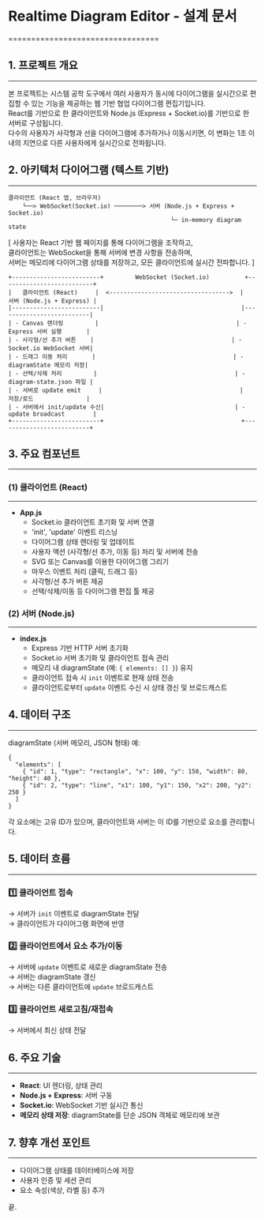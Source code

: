# Realtime Diagram Editor - 설계 문서
=================================

## 1. 프로젝트 개요
---------------
본 프로젝트는 시스템 공학 도구에서 여러 사용자가 동시에 다이어그램을 실시간으로 편집할 수 있는 기능을 제공하는 웹 기반 협업 다이어그램 편집기입니다.  
React를 기반으로 한 클라이언트와 Node.js (Express + Socket.io)를 기반으로 한 서버로 구성됩니다.  
다수의 사용자가 사각형과 선을 다이어그램에 추가하거나 이동시키면, 이 변화는 1초 이내의 지연으로 다른 사용자에게 실시간으로 전파됩니다.

## 2. 아키텍처 다이어그램 (텍스트 기반)
-----------------------------------
```
클라이언트 (React 앱, 브라우저)
    └──> WebSocket(Socket.io) ────────> 서버 (Node.js + Express + Socket.io)
                                              └─ in-memory diagram state
```

[ 사용자는 React 기반 웹 페이지를 통해 다이어그램을 조작하고,  
  클라이언트는 WebSocket을 통해 서버에 변경 사항을 전송하며,  
  서버는 메모리에 다이어그램 상태를 저장하고, 모든 클라이언트에 실시간 전파합니다. ]

```
+-------------------------+         WebSocket (Socket.io)          +--------------------------+
|   클라이언트 (React)     |  <---------------------------------->  |   서버 (Node.js + Express) |
|-------------------------|                                       |--------------------------|
| - Canvas 렌더링         |                                       | - Express 서버 실행       |
| - 사각형/선 추가 버튼    |                                       | - Socket.io WebSocket 서버|
| - 드래그 이동 처리       |                                       | - diagramState 메모리 저장|
| - 선택/삭제 처리         |                                       | - diagram-state.json 파일 |
| - 서버로 update emit     |                                       |   저장/로드               |
| - 서버에서 init/update 수신|                                     | - update broadcast        |
+-------------------------+                                       +--------------------------+
```

## 3. 주요 컴포넌트
----------------
### (1) 클라이언트 (React)
-----------------------
- **App.js**
  - Socket.io 클라이언트 초기화 및 서버 연결
  - 'init', 'update' 이벤트 리스닝
  - 다이어그램 상태 렌더링 및 업데이트
  - 사용자 액션 (사각형/선 추가, 이동 등) 처리 및 서버에 전송
  - SVG 또는 Canvas를 이용한 다이어그램 그리기
  - 마우스 이벤트 처리 (클릭, 드래그 등)
  - 사각형/선 추가 버튼 제공
  - 선택/삭제/이동 등 다이어그램 편집 툴 제공

### (2) 서버 (Node.js)
-------------------
- **index.js**
  - Express 기반 HTTP 서버 초기화
  - Socket.io 서버 초기화 및 클라이언트 접속 관리
  - 메모리 내 diagramState (예: `{ elements: [] }`) 유지
  - 클라이언트 접속 시 `init` 이벤트로 현재 상태 전송
  - 클라이언트로부터 `update` 이벤트 수신 시 상태 갱신 및 브로드캐스트

## 4. 데이터 구조
--------------
diagramState (서버 메모리, JSON 형태)
예:
```
{
  "elements": [
    { "id": 1, "type": "rectangle", "x": 100, "y": 150, "width": 80, "height": 40 },
    { "id": 2, "type": "line", "x1": 100, "y1": 150, "x2": 200, "y2": 250 }
  ]
}
```

각 요소에는 고유 ID가 있으며, 클라이언트와 서버는 이 ID를 기반으로 요소를 관리합니다.

## 5. 데이터 흐름
--------------
### 1️⃣ 클라이언트 접속  
→ 서버가 `init` 이벤트로 diagramState 전달  
→ 클라이언트가 다이어그램 화면에 반영  

### 2️⃣ 클라이언트에서 요소 추가/이동  
→ 서버에 `update` 이벤트로 새로운 diagramState 전송  
→ 서버는 diagramState 갱신  
→ 서버는 다른 클라이언트에 `update` 브로드캐스트  

### 3️⃣ 클라이언트 새로고침/재접속  
→ 서버에서 최신 상태 전달  

## 6. 주요 기술
------------
- **React**: UI 렌더링, 상태 관리
- **Node.js + Express**: 서버 구동
- **Socket.io**: WebSocket 기반 실시간 통신
- **메모리 상태 저장**: diagramState를 단순 JSON 객체로 메모리에 보관

## 7. 향후 개선 포인트
-------------------
- 다이어그램 상태를 데이터베이스에 저장
- 사용자 인증 및 세션 관리
- 요소 속성(색상, 라벨 등) 추가

끝.